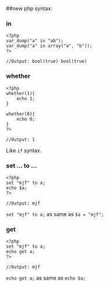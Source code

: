 ##new php syntax:

### in

```
<?php
var_dump("a" in "ab");
var_dump("a" in array("a", "b"));
?>

//Output: bool(true) bool(true)
```

### whether

```
<?php
whether(1){
    echo 1;
}

whether(0){
    echo 0;
}
?>

//Output: 1
```

Like `if` syntax.

### set ... to ...

```
<?php
set "mjf" to a;
echo $a;
?>

//Output: mjf
```

`set "mjf" to a;` as same as `$a = "mjf";`

### get

```
<?php
set "mjf" to a;
echo get a;
?>

//Output: mjf
```
`echo get a;` as same as `echo $a;`
